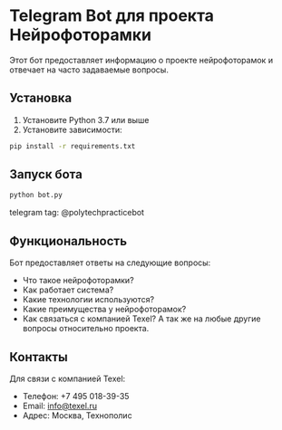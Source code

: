 # Telegram Bot для проекта Нейрофоторамки

Этот бот предоставляет информацию о проекте нейрофоторамок и отвечает на часто задаваемые вопросы.

## Установка

1. Установите Python 3.7 или выше
2. Установите зависимости:
```bash
pip install -r requirements.txt
```

## Запуск бота

```bash
python bot.py
```

telegram tag: @polytechpracticebot

## Функциональность

Бот предоставляет ответы на следующие вопросы:
- Что такое нейрофоторамки?
- Как работает система?
- Какие технологии используются?
- Какие преимущества у нейрофоторамок?
- Как связаться с компанией Texel?
А так же на любые другие вопросы относительно проекта.

## Контакты

Для связи с компанией Texel:
- Телефон: +7 495 018-39-35
- Email: info@texel.ru
- Адрес: Москва, Технополис 

